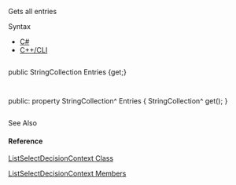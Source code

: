 Gets all entries

Syntax

* [C#](#i-syntax-CS)
* [C++/CLI](#i-syntax-CPP2005)

```
```
public StringCollection Entries {get;}
```
```

```
```
public:
property StringCollection^ Entries {
   StringCollection^ get();
}
```
```



See Also

#### Reference

[ListSelectDecisionContext Class](Eplan.EplApi.Baseu~Eplan.EplApi.Base.ListSelectDecisionContext.html)
  
[ListSelectDecisionContext Members](Eplan.EplApi.Baseu~Eplan.EplApi.Base.ListSelectDecisionContext_members.html)